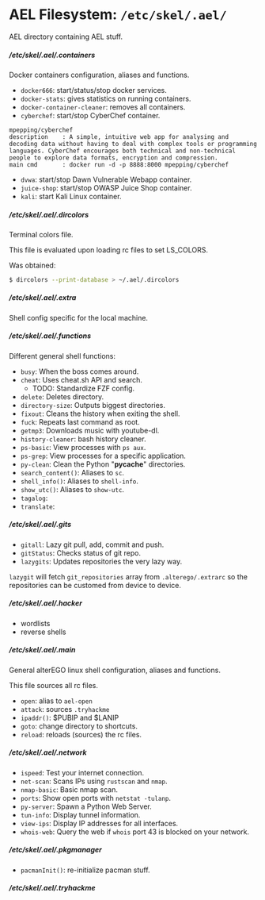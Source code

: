 <!-- /NOTEHEADER/                                                          {{{1

AUTHOR = 'fantomH'
FILENAME = 'aelnotes-_ael.md'
CREATED = '2023-03-30 11:02:26 UTC'
UPDATED = '2023-03-30 11:02:34 UTC'
TAGS = ['#AEL', '#/etc/skel/.ael', '#filesystem', '#home', '#linux']

/NOTEHEADER/ 1}}} -->

# AEL Filesystem: `/etc/skel/.ael/`

AEL directory containing AEL stuff.

##### /etc/skel/.ael/.containers

Docker containers configuration, aliases and functions.

* `docker666`: start/status/stop docker services.
* `docker-stats`: gives statistics on running containers.
* `docker-container-cleaner`: removes all containers.
* `cyberchef`: start/stop CyberChef container.

```
mpepping/cyberchef
description    : A simple, intuitive web app for analysing and decoding data without having to deal with complex tools or programming languages. CyberChef encourages both technical and non-technical people to explore data formats, encryption and compression.
main cmd       : docker run -d -p 8888:8000 mpepping/cyberchef
```

* `dvwa`: start/stop Dawn Vulnerable Webapp container.
* `juice-shop`: start/stop OWASP Juice Shop container.
* `kali`: start Kali Linux container.

##### /etc/skel/.ael/.dircolors

Terminal colors file.

This file is evaluated upon loading rc files to set LS_COLORS.

Was obtained:

```bash
$ dircolors --print-database > ~/.ael/.dircolors
```

##### /etc/skel/.ael/.extra

Shell config specific for the local machine.

##### /etc/skel/.ael/.functions

Different general shell functions:

* `busy`: When the boss comes around.
* `cheat`: Uses cheat.sh API and search.
    - TODO: Standardize FZF config.
* `delete`: Deletes directory.
* `directory-size`: Outputs biggest directories.
* `fixout`: Cleans the history when exiting the shell.
* `fuck`: Repeats last command as root.
* `getmp3`: Downloads music with youtube-dl.
* `history-cleaner`: bash history cleaner.
* `ps-basic`: View processes with `ps aux`.
* `ps-grep`: View processes for a specific application.
* `py-clean`: Clean the Python "__pycache__" directories.
* `search_content()`: Aliases to `sc`.
* `shell_info()`: Aliases to `shell-info`.
* `show_utc()`: Aliases to `show-utc`.
* `tagalog`:
* `translate`:

##### /etc/skel/.ael/.gits

* `gitall`: Lazy git pull, add, commit and push.
* `gitStatus`: Checks status of git repo.
* `lazygits`: Updates repositories the very lazy way.

`lazygit` will fetch `git_repositories` array from `.alterego/.extrarc` so the repositories can be customed from device to device.

##### /etc/skel/.ael/.hacker

* wordlists
* reverse shells

##### /etc/skel/.ael/.main

General alterEGO linux shell configuration, aliases and functions.

This file sources all rc files.

* `open`: alias to `ael-open`
* `attack`: sources `.tryhackme`
* `ipaddr()`: $PUBIP and $LANIP
* `goto`: change directory to shortcuts.
* `reload`: reloads (sources) the rc files.

##### /etc/skel/.ael/.network

* `ispeed`: Test your internet connection.
* `net-scan`: Scans IPs using `rustscan` and `nmap`.
* `nmap-basic`: Basic nmap scan.
* `ports`: Show open ports with `netstat -tulanp`.
* `py-server`: Spawn a Python Web Server.
* `tun-info`: Display tunnel information.
* `view-ips`: Display IP addresses for all interfaces.
* `whois-web`: Query the web if `whois` port 43 is blocked on your network.

##### /etc/skel/.ael/.pkgmanager

* `pacmanInit()`: re-initialize pacman stuff.

##### /etc/skel/.ael/.tryhackme

<!--
# -----------------------------------------------------------------------------
# vim: foldmethod=marker
# ____________________________{ FIN ¯\_(ツ)_/¯ }_______________________________
-->
